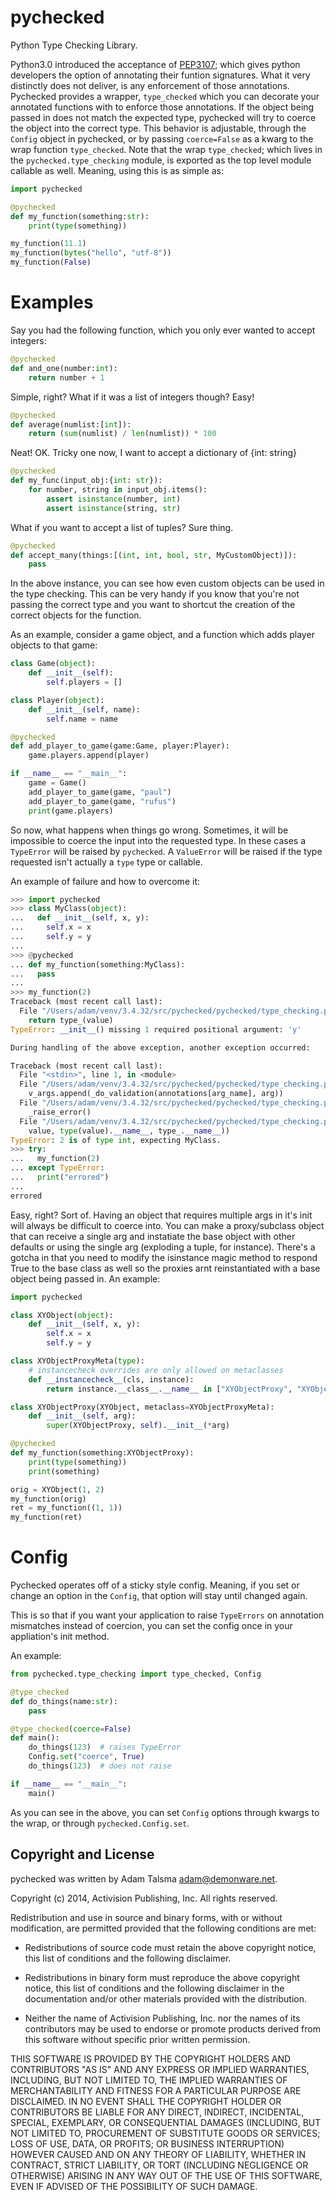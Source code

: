 pychecked
=========

Python Type Checking Library.

Python3.0 introduced the acceptance of [PEP3107](http://legacy.python.org/dev/peps/pep-3107); which gives python developers the option of annotating their funtion signatures. What it very distinctly does not deliver, is any enforcement of those annotations. Pychecked provides a wrapper, `type_checked` which you can decorate your annotated functions with to enforce those annotations. If the object being passed in does not match the expected type, pychecked will try to coerce the object into the correct type. This behavior is adjustable, through the `Config` object in pychecked, or by passing `coerce=False` as a kwarg to the wrap function `type_checked`. Note that the wrap `type_checked`; which lives in the `pychecked.type_checking` module, is exported as the top level module callable as well. Meaning, using this is as simple as:

```python
import pychecked

@pychecked
def my_function(something:str):
    print(type(something))

my_function(11.1)
my_function(bytes("hello", "utf-8"))
my_function(False)
```

Examples
========

Say you had the following function, which you only ever wanted to accept integers:

```python
@pychecked
def and_one(number:int):
    return number + 1
```

Simple, right? What if it was a list of integers though? Easy!

```python
@pychecked
def average(numlist:[int]):
    return (sum(numlist) / len(numlist)) * 100
```

Neat! OK. Tricky one now, I want to accept a dictionary of {int: string}

```python
@pychecked
def my_func(input_obj:{int: str}):
    for number, string in input_obj.items():
        assert isinstance(number, int)
        assert isinstance(string, str)
```

What if you want to accept a list of tuples? Sure thing.

```python
@pychecked
def accept_many(things:[(int, int, bool, str, MyCustomObject)]):
    pass
```

In the above instance, you can see how even custom objects can be used in the type checking. This can be very handy if you know that you're not passing the correct type and you want to shortcut the creation of the correct objects for the function.

As an example, consider a game object, and a function which adds player objects to that game:

```python
class Game(object):
    def __init__(self):
        self.players = []

class Player(object):
    def __init__(self, name):
        self.name = name

@pychecked
def add_player_to_game(game:Game, player:Player):
    game.players.append(player)

if __name__ == "__main__":
    game = Game()
    add_player_to_game(game, "paul")
    add_player_to_game(game, "rufus")
    print(game.players)
```


So now, what happens when things go wrong. Sometimes, it will be impossible to coerce the input into the requested type. In these cases a `TypeError` will be raised by `pychecked`. A `ValueError` will be raised if the type requested isn't actually a `type` type or callable.

An example of failure and how to overcome it:

```python
>>> import pychecked
>>> class MyClass(object):
...   def __init__(self, x, y):
...     self.x = x
...     self.y = y
...
>>> @pychecked
... def my_function(something:MyClass):
...   pass
...
>>> my_function(2)
Traceback (most recent call last):
  File "/Users/adam/venv/3.4.32/src/pychecked/pychecked/type_checking.py", line 225, in _do_validation
    return type_(value)
TypeError: __init__() missing 1 required positional argument: 'y'

During handling of the above exception, another exception occurred:

Traceback (most recent call last):
  File "<stdin>", line 1, in <module>
  File "/Users/adam/venv/3.4.32/src/pychecked/pychecked/type_checking.py", line 130, in _type_checked
    v_args.append(_do_validation(annotations[arg_name], arg))
  File "/Users/adam/venv/3.4.32/src/pychecked/pychecked/type_checking.py", line 234, in _do_validation
    _raise_error()
  File "/Users/adam/venv/3.4.32/src/pychecked/pychecked/type_checking.py", line 176, in _raise_error
    value, type(value).__name__, type_.__name__))
TypeError: 2 is of type int, expecting MyClass.
>>> try:
...   my_function(2)
... except TypeError:
...   print("errored")
...
errored
```

Easy, right? Sort of. Having an object that requires multiple args in it's init will always be difficult to coerce into. You can make a proxy/subclass object that can receive a single arg and instatiate the base object with other defaults or using the single arg (exploding a tuple, for instance). There's a gotcha in that you need to modify the isinstance magic method to respond True to the base class as well so the proxies arnt reinstantiated with a base object being passed in. An example:

```python
import pychecked

class XYObject(object):
    def __init__(self, x, y):
        self.x = x
        self.y = y

class XYObjectProxyMeta(type):
    # instancecheck overrides are only allowed on metaclasses
    def __instancecheck__(cls, instance):
        return instance.__class__.__name__ in ["XYObjectProxy", "XYObject"]

class XYObjectProxy(XYObject, metaclass=XYObjectProxyMeta):
    def __init__(self, arg):
        super(XYObjectProxy, self).__init__(*arg)

@pychecked
def my_function(something:XYObjectProxy):
    print(type(something))
    print(something)

orig = XYObject(1, 2)
my_function(orig)
ret = my_function((1, 1))
my_function(ret)
```


Config
======

Pychecked operates off of a sticky style config. Meaning, if you set or change an option in the `Config`, that option will stay until changed again.

This is so that if you want your application to raise `TypeErrors` on annotation mismatches instead of coercion, you can set the config once in your appliation's init method.

An example:

```python
from pychecked.type_checking import type_checked, Config

@type_checked
def do_things(name:str):
    pass

@type_checked(coerce=False)
def main():
    do_things(123)  # raises TypeError
    Config.set("coerce", True)
    do_things(123)  # does not raise

if __name__ == "__main__":
    main()
```

As you can see in the above, you can set `Config` options through kwargs to the wrap, or through `pychecked.Config.set`.


Copyright and License
---------------------

pychecked was written by Adam Talsma <adam@demonware.net>.

Copyright (c) 2014, Activision Publishing, Inc.
All rights reserved.

Redistribution and use in source and binary forms, with or without modification,
are permitted provided that the following conditions are met:

* Redistributions of source code must retain the above copyright notice, this list
of conditions and the following disclaimer.

* Redistributions in binary form must reproduce the above copyright notice, this
list of conditions and the following disclaimer in the documentation and/or
other materials provided with the distribution.

* Neither the name of Activision Publishing, Inc. nor the names of its
contributors may be used to endorse or promote products derived from this
software without specific prior written permission.

THIS SOFTWARE IS PROVIDED BY THE COPYRIGHT HOLDERS AND CONTRIBUTORS "AS IS" AND
ANY EXPRESS OR IMPLIED WARRANTIES, INCLUDING, BUT NOT LIMITED TO, THE IMPLIED
WARRANTIES OF MERCHANTABILITY AND FITNESS FOR A PARTICULAR PURPOSE ARE
DISCLAIMED. IN NO EVENT SHALL THE COPYRIGHT HOLDER OR CONTRIBUTORS BE LIABLE FOR
ANY DIRECT, INDIRECT, INCIDENTAL, SPECIAL, EXEMPLARY, OR CONSEQUENTIAL DAMAGES
(INCLUDING, BUT NOT LIMITED TO, PROCUREMENT OF SUBSTITUTE GOODS OR SERVICES;
LOSS OF USE, DATA, OR PROFITS; OR BUSINESS INTERRUPTION) HOWEVER CAUSED AND ON
ANY THEORY OF LIABILITY, WHETHER IN CONTRACT, STRICT LIABILITY, OR TORT
(INCLUDING NEGLIGENCE OR OTHERWISE) ARISING IN ANY WAY OUT OF THE USE OF THIS
SOFTWARE, EVEN IF ADVISED OF THE POSSIBILITY OF SUCH DAMAGE.
